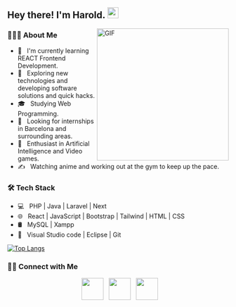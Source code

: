 <h2> Hey there! I'm Harold. <img src="https://github.com/souvikguria98/souvikguria98/blob/master/Hi.gif" width="25"></h2>
<img align="right" alt="GIF" src="https://raw.githubusercontent.com/HClavijo98/HClavijo98/blob/master/beavis-computer.gif" width="300"/>

<h3> 👨🏻‍💻 About Me </h3>

- 🔭 &nbsp; I'm currently learning REACT Frontend Development.
- 🤔 &nbsp; Exploring new technologies and developing software solutions and quick hacks.
- 🎓 &nbsp; Studying Web Programming.
- 💼 &nbsp; Looking for internships in Barcelona and surrounding areas.
- 🌱 &nbsp; Enthusiast in Artificial Intelligence and Video games.
- ✍️ &nbsp; Watching anime and working out at the gym to keep up the pace.

<h3>🛠 Tech Stack</h3>

- 💻 &nbsp; PHP | Java | Laravel | Next
- 🌐 &nbsp; React | JavaScript | Bootstrap | Tailwind | HTML | CSS
- 🛢 &nbsp; MySQL | Xampp
- 🔧 &nbsp; Visual Studio code | Eclipse | Git

[![Top Langs](https://github-readme-stats.vercel.app/api/top-langs/?username=HClavijo98&layout=compact&text_color=daf7dc&bg_color=151515)](https://github.com/devSouvik/github-readme-stats)


<h3> 🤝🏻 Connect with Me </h3>

<p align="center">  
&nbsp; <a href="https://www.instagram.com/harold.c98/" target="_blank" rel="noopener noreferrer"><img src="https://img.icons8.com/plasticine/100/000000/instagram-new.png" width="50" /></a>  
&nbsp; <a href="https://www.linkedin.com/in/harold-clavijo-reina-9258b8266/" target="_blank" rel="noopener noreferrer"><img src="https://img.icons8.com/plasticine/100/000000/linkedin.png" width="50" /></a>
&nbsp; <a href="mailto:andresharold2@gmail.com" target="_blank" rel="noopener noreferrer"><img src="https://img.icons8.com/plasticine/100/000000/gmail.png"  width="50" /></a>
</p>
